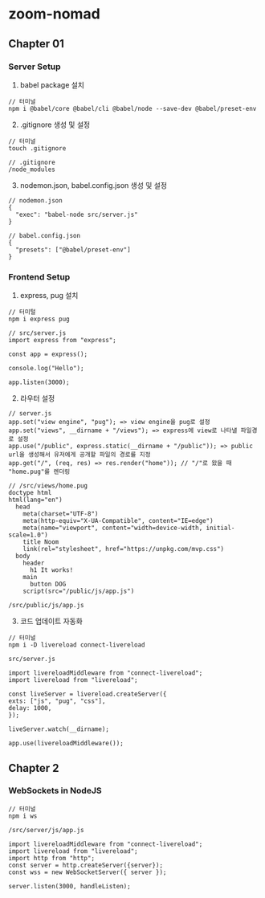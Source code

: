 <!-- @format -->

# zoom-nomad

## Chapter 01
### Server Setup

1. babel package 설치

```
// 터미널
npm i @babel/core @babel/cli @babel/node --save-dev @babel/preset-env
```

2. .gitignore 생성 및 설정

```
// 터미널
touch .gitignore
```

```
// .gitignore
/node_modules
```

3. nodemon.json, babel.config.json 생성 및 설정

```
// nodemon.json
{
  "exec": "babel-node src/server.js"
}
```

```
// babel.config.json
{
  "presets": ["@babel/preset-env"]
}
```

### Frontend Setup

1. express, pug 설치

```
// 터미털
npm i express pug
```

```
// src/server.js
import express from "express";

const app = express();

console.log("Hello");

app.listen(3000);
```

2. 라우터 설정

```
// server.js
app.set("view engine", "pug"); => view engine을 pug로 설정
app.set("views", __dirname + "/views"); => express에 view로 나타낼 파일경로 설정
app.use("/public", express.static(__dirname + "/public")); => public url을 생성해서 유저에게 공개할 파일의 경로를 지정
app.get("/", (req, res) => res.render("home")); // "/"로 왔을 때 "home.pug"를 렌더링
```

```
// /src/views/home.pug
doctype html
html(lang="en")
  head
    meta(charset="UTF-8")
    meta(http-equiv="X-UA-Compatible", content="IE=edge")
    meta(name="viewport", content="width=device-width, initial-scale=1.0")
    title Noom
    link(rel="stylesheet", href="https://unpkg.com/mvp.css")
  body
    header
      h1 It works!
    main
      button DOG
    script(src="/public/js/app.js")
```

```
/src/public/js/app.js
```

3. 코드 업데이트 자동화

```
// 터미널
npm i -D livereload connect-livereload
```

```
src/server.js

import livereloadMiddleware from "connect-livereload";
import livereload from "livereload";

const liveServer = livereload.createServer({
exts: ["js", "pug", "css"],
delay: 1000,
});

liveServer.watch(__dirname);

app.use(livereloadMiddleware());
```

## Chapter 2

### WebSockets in NodeJS

```
// 터미널
npm i ws
```

```
/src/server/js/app.js

import livereloadMiddleware from "connect-livereload";
import livereload from "livereload";
import http from "http";
const server = http.createServer({server});
const wss = new WebSocketServer({ server });

server.listen(3000, handleListen);
```